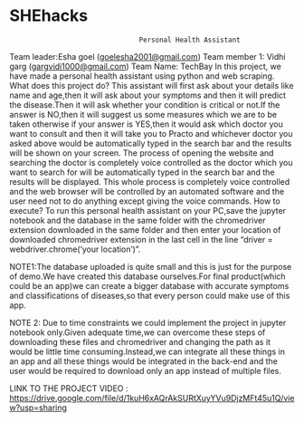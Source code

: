 # SHEhacks
                                    Personal Health Assistant
Team leader:Esha goel (goelesha2001@gmail.com)
Team member 1: Vidhi garg (gargvidi1000@gmail.com)
Team Name: TechBay
In this project, we have made a personal health assistant using python and web scraping.
What does this project do?
This assistant will first ask about your details like name and age,then it will ask about your symptoms and then it will predict the disease.Then it will ask whether your condition is critical or not.If the answer is NO,then it will suggest us some measures which we are to be taken otherwise if your answer is YES,then it would ask which doctor you want to consult and then it will take you to Practo and whichever doctor you asked above would be automatically typed in the search bar and the results will be shown on your screen.
The process of opening the website and searching the doctor is completely voice controlled as the doctor which you want to search for will be automatically typed in the search bar and the results will be displayed.
This whole process is completely voice controlled and the web browser will be controlled by an automated software and the user need not to do anything except giving the voice commands.
How to execute?
To run this personal health assistant on your PC,save the jupyter notebook and the database in the same folder with the chromedriver extension downloaded in the same folder and then enter your location of downloaded chromedriver extension in the last cell in the line “driver = webdriver.chrome(‘your location’)”.

NOTE1:The database uploaded is quite small and this is just for the purpose of demo.We have created this database ourselves.For final product(which could be an app)we can create a bigger database with accurate symptoms and classifications of diseases,so that every person could make use of this app.

NOTE 2: Due to time constraints we could implement the project in jupyter notebook only.Given adequate time,we can overcome these steps of downloading these files and chromedriver and changing the path as it would be little time consuming.Instead,we can integrate all these things in an app and all these things would be integrated in the back-end and the user would be required to download only an app instead of multiple files.

LINK TO THE PROJECT VIDEO : https://drive.google.com/file/d/1kuH6xAQrAkSURtXuyYVu9DjzMFt45u1Q/view?usp=sharing
